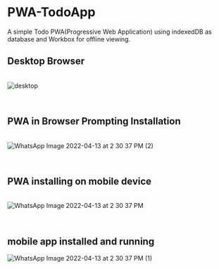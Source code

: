 # PWA-TodoApp
A simple Todo PWA(Progressive Web Application) using indexedDB as database and Workbox for  offline viewing.

## Desktop Browser
&nbsp;  
![desktop](https://user-images.githubusercontent.com/58194343/163192245-289f381a-5a76-4123-88ba-a7650ba19e63.png)

&nbsp;  
## PWA in Browser Prompting Installation
&nbsp;  
![WhatsApp Image 2022-04-13 at 2 30 37 PM (2)](https://user-images.githubusercontent.com/58194343/163192102-c686b8f4-d512-4104-a126-9cf95f165e17.jpeg)

&nbsp;  

## PWA installing on mobile device
&nbsp;  
![WhatsApp Image 2022-04-13 at 2 30 37 PM](https://user-images.githubusercontent.com/58194343/163192113-adc687cf-b84b-427e-8860-a32f87cba94f.jpeg)

&nbsp;  

## mobile app installed and running
![WhatsApp Image 2022-04-13 at 2 30 37 PM (1)](https://user-images.githubusercontent.com/58194343/163192107-9e5e4c20-0a3d-45d8-87c1-dce1002ee9c0.jpeg)

